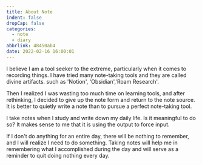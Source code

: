 ```yaml
---
title: About Note
indent: false
dropCap: false
categories:
  - note
  - diary
abbrlink: 48450ab4
date: 2022-02-16 16:00:01
---
```


I believe I am a tool seeker to the extreme, particularly when it comes to recording things. I have tried many note-taking tools and they are called divine artifacts. such as 'Notion', 'Obsidian','Roam Research'.

Then I realized I was wasting too much time on learning tools, and after rethinking, I decided to give up the note form and return to the note source. It is better to quietly write a note than to pursue a perfect note-taking tool.

I take notes when I study and write down my daily life. Is it meaningful to do so? It makes sense to me that it is using the output to force input.

If I don't do anything for an entire day, there will be nothing to remember, and I will realize I need to do something. Taking notes will help me in remembering what I accomplished during the day and will serve as a reminder to quit doing nothing every day.

